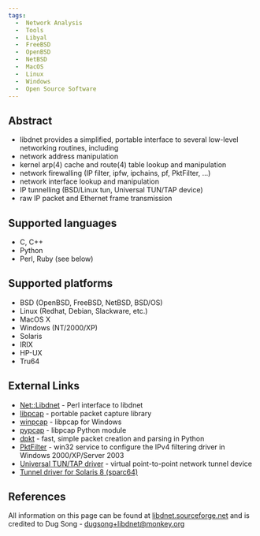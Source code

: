 ```yaml
---
tags:
  -  Network Analysis
  -  Tools
  -  Libyal
  -  FreeBSD
  -  OpenBSD
  -  NetBSD
  -  MacOS
  -  Linux
  -  Windows
  -  Open Source Software
---
```

## Abstract

- libdnet provides a simplified, portable interface to several low-level
  networking routines, including
- network address manipulation
- kernel arp(4) cache and route(4) table lookup and manipulation
- network firewalling (IP filter, ipfw, ipchains, pf, PktFilter, ...)
- network interface lookup and manipulation
- IP tunnelling (BSD/Linux tun, Universal TUN/TAP device)
- raw IP packet and Ethernet frame transmission

## Supported languages

- C, C++
- Python
- Perl, Ruby (see below)

## Supported platforms

- BSD (OpenBSD, FreeBSD, NetBSD, BSD/OS)
- Linux (Redhat, Debian, Slackware, etc.)
- MacOS X
- Windows (NT/2000/XP)
- Solaris
- IRIX
- HP-UX
- Tru64

## External Links

- [Net::Libdnet](https://metacpan.org/release/VMAN/Net-Libdnet-0.01) - Perl
  interface to libdnet
- [libpcap](https://www.tcpdump.org/) - portable packet capture library
- [winpcap](https://www.winpcap.org/) - libpcap for Windows
- [pypcap](https://github.com/dugsong/pypcap) - libpcap Python module
- [dpkt](https://github.com/kbandla/dpkt) - fast, simple packet
  creation and parsing in Python
- [PktFilter](https://www.hsc.fr/securite-internet/) -
  win32 service to configure the IPv4 filtering driver in Windows
  2000/XP/Server 2003
- [Universal TUN/TAP driver](https://vtun.sourceforge.net/tun/) - virtual
  point-to-point network tunnel device
- [Tunnel driver for Solaris 8 (sparc64)](https://libdnet.sourceforge.net/tun-1.1-sol80.sparc64.gz)

## References

All information on this page can be found at
[libdnet.sourceforge.net](https://libdnet.sourceforge.net/) and is
credited to Dug Song - dugsong+libdnet@monkey.org
